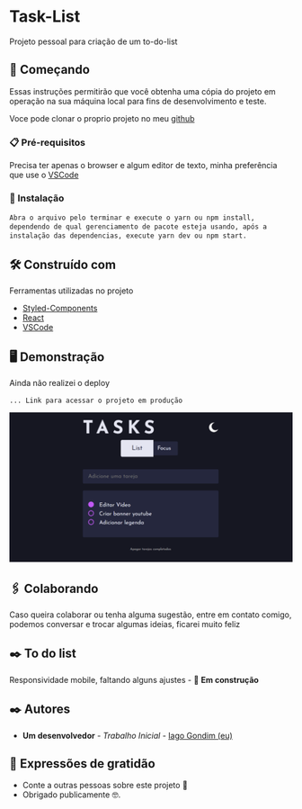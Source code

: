 # Task-List

Projeto pessoal para criação de um to-do-list

## 🚀 Começando

Essas instruções permitirão que você obtenha uma cópia do projeto em operação na sua máquina local para fins de desenvolvimento e teste.

Voce pode clonar o proprio projeto no meu [github](https://github.com/IagoGondim/tasks-list)

### 📋 Pré-requisitos

Precisa ter apenas o browser e algum editor de texto, minha preferência que use o [VSCode](https://code.visualstudio.com/)

### 🔧 Instalação

```
Abra o arquivo pelo terminar e execute o yarn ou npm install, dependendo de qual gerenciamento de pacote esteja usando, após a instalação das dependencias, execute yarn dev ou npm start.
```

## 🛠️ Construído com

Ferramentas utilizadas no projeto

- [Styled-Components](https://styled-components.com/)
- [React](https://pt-br.reactjs.org/)
- [VSCode](https://code.visualstudio.com/)

## 🖥️ Demonstração

Ainda não realizei o deploy

```
... Link para acessar o projeto em produção
```

<div align="center" >

![](src/images/tasks.png)

</div>

## 🖇️ Colaborando

Caso queira colaborar ou tenha alguma sugestão, entre em contato comigo, podemos conversar e trocar algumas ideias, ficarei muito feliz

## ✒️ To do list

Responsividade mobile, faltando alguns ajustes - 🚀 **Em construção**

## ✒️ Autores

- **Um desenvolvedor** - _Trabalho Inicial_ - [Iago Gondim (eu)](https://github.com/IagoGondim)

## 🎁 Expressões de gratidão

- Conte a outras pessoas sobre este projeto 📢
- Obrigado publicamente 🤓.
